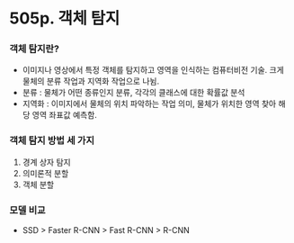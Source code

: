 # 505p. 객체 탐지
### 객체 탐지란?
- 이미지나 영상에서 특정 객체를 탐지하고 영역을 인식하는 컴퓨터비전 기술. 크게 물체의 분류 작업과 지역화 작업으로 나뉨.
- 분류 : 물체가 어떤 종류인지 분류, 각각의 클래스에 대한 확률값 분석
- 지역화 : 이미지에서 물체의 위치 파악하는 작업 의미, 물체가 위치한 영역 찾아 해당 영역 좌표값 예측함.
  
### 객체 탐지 방법 세 가지
1. 경계 상자 탐지
2. 의미론적 분할
3. 객체 분할

### 모델 비교
- SSD > Faster R-CNN > Fast R-CNN > R-CNN 
